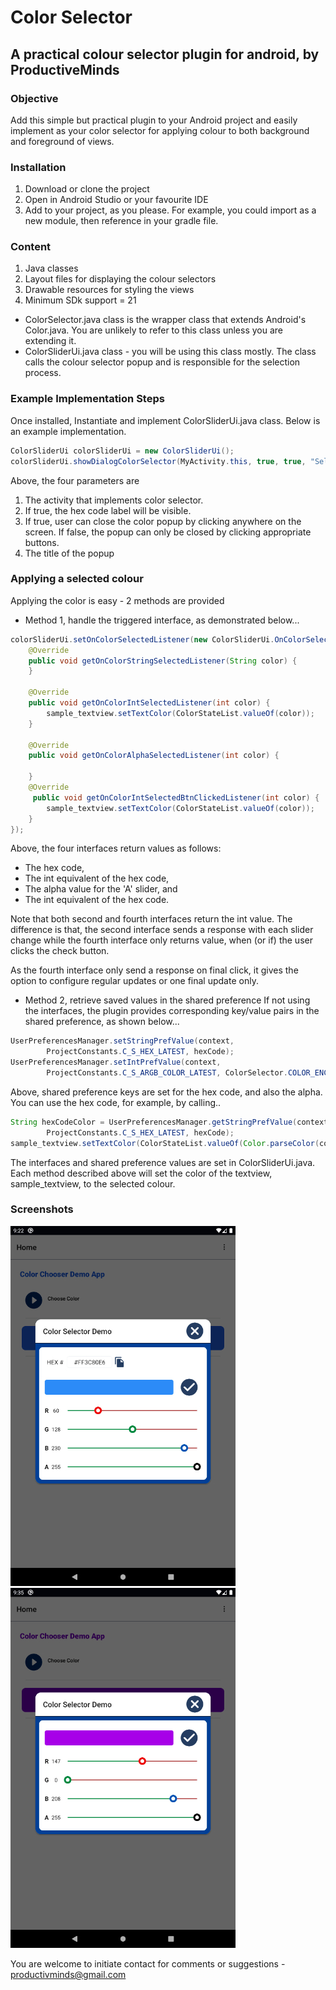 # Color Selector

## A practical colour selector plugin for android, by ProductiveMinds

### Objective
Add this simple but practical plugin to your Android project and easily implement as your color selector for applying colour to both background and foreground of views. 


### Installation
1. Download or clone the project
2. Open in Android Studio or your favourite IDE
3. Add to your project, as you please. For example, you could import as a new module, then reference in your gradle file.


### Content
1. Java classes
2. Layout files for displaying the colour selectors
3. Drawable resources for styling the views
4. Minimum SDk support = 21

- ColorSelector.java class is the wrapper class that extends Android's Color.java. You are unlikely to refer to this class unless you are extending it.
- ColorSliderUi.java class - you will be using this class mostly. The class calls the colour selector popup and is responsible for the selection process.


### Example Implementation Steps
Once installed, Instantiate and implement ColorSliderUi.java class. 
Below is an example implementation.
```java
ColorSliderUi colorSliderUi = new ColorSliderUi();
colorSliderUi.showDialogColorSelector(MyActivity.this, true, true, "Select Text colour");
```

Above, the four parameters are
1. The activity that implements color selector.
2. If true, the hex code label will be visible.
3. If true, user can close the color popup by clicking anywhere on the screen. If false, the popup can only be closed by clicking appropriate buttons.
4. The title of the popup


### Applying a selected colour

Applying the color is easy - 2 methods are provided

- Method 1, handle the triggered interface, as demonstrated below...
```java
colorSliderUi.setOnColorSelectedListener(new ColorSliderUi.OnColorSelectedListener() {
    @Override
    public void getOnColorStringSelectedListener(String color) {
    }

    @Override
    public void getOnColorIntSelectedListener(int color) {
        sample_textview.setTextColor(ColorStateList.valueOf(color));
    }

    @Override
    public void getOnColorAlphaSelectedListener(int color) {

    }
    @Override
     public void getOnColorIntSelectedBtnClickedListener(int color) {
        sample_textview.setTextColor(ColorStateList.valueOf(color));
    }
});
```

Above, the four interfaces return values as follows: 
- The hex code, 
- The int equivalent of the hex code, 
- The alpha value for the 'A' slider, and 
- The int equivalent of the hex code. 

Note that both second and fourth interfaces return the int value. The difference is that, the second interface sends a response with each slider change while the fourth interface only returns value, when (or if) the user clicks the check button.

As the fourth interface only send a response on final click, it gives the option to configure regular updates or one final update only.

- Method 2, retrieve saved values in the shared preference
If not using the interfaces, the plugin provides corresponding key/value pairs in the shared preference, as shown below...
```java
UserPreferencesManager.setStringPrefValue(context,
        ProjectConstants.C_S_HEX_LATEST, hexCode);
UserPreferencesManager.setIntPrefValue(context,
        ProjectConstants.C_S_ARGB_COLOR_LATEST, ColorSelector.COLOR_ENCODED);
```


Above, shared preference keys are set for the hex code, and also the alpha.
You can use the hex code, for example, by calling..
```java
String hexCodeColor = UserPreferencesManager.getStringPrefValue(context,
        ProjectConstants.C_S_HEX_LATEST, hexCode);
sample_textview.setTextColor(ColorStateList.valueOf(Color.parseColor(color)));
```


The interfaces and shared preference values are set in ColorSliderUi.java.
Each method described above will set the color of the textview, sample_textview, to the selected colour.


### Screenshots
![Screenshot 1](screenshots/screenshot_1.jpg)
![Screenshot 1](screenshots/screenshot_2.jpg)


You are welcome to initiate contact for comments or suggestions - productivminds@gmail.com




